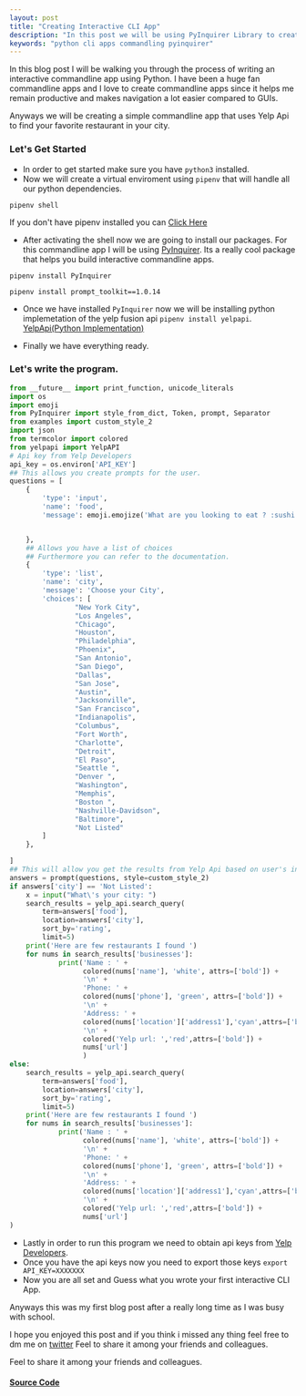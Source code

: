 ```yaml
---
layout: post
title: "Creating Interactive CLI App"
description: "In this post we will be using PyInquirer Library to create an interactive cli app."
keywords: "python cli apps commandling pyinquirer"
---
```


In this blog post I will be walking you through the process of writing an interactive commandline app using Python. I have been a huge fan commandline apps and I love to create commandline apps since it helps me remain productive and makes navigation a lot easier compared to GUIs.

Anyways we will be creating a simple commandline app that uses Yelp Api to find your favorite restaurant in your city.

### Let's Get Started
- In order to get started make sure you have `python3` installed.
- Now we will create a virtual enviroment using `pipenv` that will handle all our python dependencies.

```console
pipenv shell
```

If you don't have pipenv installed you can  [Click Here](https://pipenv.readthedocs.io/en/latest/)

- After activating the shell now we are going to install our packages. For this commandline app I will be using [PyInquirer](https://github.com/CITGuru/PyInquirer). Its a really cool package that helps you build interactive commandline apps.

```console
pipenv install PyInquirer
```

```console
pipenv install prompt_toolkit==1.0.14
```

- Once we have installed `PyInquirer` now we will be installing python implemetation of the yelp fusion api `pipenv install yelpapi`.
[YelpApi(Python Implementation)](https://github.com/gfairchild/yelpapi)

- Finally we have everything ready.

### Let's write the program.

```python
from __future__ import print_function, unicode_literals
import os
import emoji
from PyInquirer import style_from_dict, Token, prompt, Separator
from examples import custom_style_2
import json
from termcolor import colored
from yelpapi import YelpAPI
# Api key from Yelp Developers
api_key = os.environ['API_KEY']
## This allows you create prompts for the user.
questions = [
    {
        'type': 'input',
        'name': 'food',
        'message': emoji.emojize('What are you looking to eat ? :sushi:,:pizza:,:hamburger:'),


    },
    ## Allows you have a list of choices 
    ## Furthermore you can refer to the documentation.
    {
        'type': 'list',
        'name': 'city',
        'message': 'Choose your City',
        'choices': [
                "New York City",
                "Los Angeles",
                "Chicago",
                "Houston",
                "Philadelphia",
                "Phoenix",
                "San Antonio",
                "San Diego",
                "Dallas",
                "San Jose",
                "Austin",
                "Jacksonville",
                "San Francisco",
                "Indianapolis",
                "Columbus",
                "Fort Worth",
                "Charlotte",
                "Detroit",
                "El Paso",
                "Seattle ",
                "Denver ",
                "Washington",
                "Memphis",
                "Boston ",
                "Nashville-Davidson",
                "Baltimore",
                "Not Listed"
        ]
    },

]
## This will allow you get the results from Yelp Api based on user's input.
answers = prompt(questions, style=custom_style_2)
if answers['city'] == 'Not Listed':
    x = input("What\'s your city: ")
    search_results = yelp_api.search_query(
        term=answers['food'],
        location=answers['city'],
        sort_by='rating',
        limit=5)
    print('Here are few restaurants I found ')
    for nums in search_results['businesses']:
            print('Name : ' +
                  colored(nums['name'], 'white', attrs=['bold']) +
                  '\n' +
                  'Phone: ' +
                  colored(nums['phone'], 'green', attrs=['bold']) +
                  '\n' +
                  'Address: ' +
                  colored(nums['location']['address1'],'cyan',attrs=['bold']) +
                  '\n' +
                  colored('Yelp url: ','red',attrs=['bold']) +
                  nums['url']
                  )
else:
    search_results = yelp_api.search_query(
        term=answers['food'],
        location=answers['city'],
        sort_by='rating',
        limit=5)
    print('Here are few restaurants I found ')
    for nums in search_results['businesses']:
            print('Name : ' +
                  colored(nums['name'], 'white', attrs=['bold']) +
                  '\n' +
                  'Phone: ' +
                  colored(nums['phone'], 'green', attrs=['bold']) +
                  '\n' +
                  'Address: ' +
                  colored(nums['location']['address1'],'cyan',attrs=['bold']) +
                  '\n' +
                  colored('Yelp url: ','red',attrs=['bold']) +
                  nums['url']
)
```

* Lastly in order to run this program we need to obtain api keys from [Yelp Developers](https://www.yelp.com/developers).
* Once you have the api keys now you need to export those keys `export API_KEY=XXXXXXX`
* Now you are all set and Guess what you wrote your first interactive CLI App.


Anyways this was my first blog post after a really long time as I was busy with school.

I hope you enjoyed this post and if you think i missed any thing feel free to dm me on [twitter](https://twitter.com/) 
Feel to share it among your friends and colleagues.


Feel to share it among your friends and colleagues.

#### [Source Code](https://github.com/mraza007/yelp-cli)
